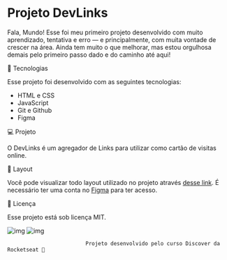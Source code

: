 <H1>Projeto DevLinks</H1>
<p>Fala, Mundo! Esse foi meu primeiro projeto desenvolvido com muito aprendizado, tentativa e erro — e principalmente, com muita vontade de crescer na área. Ainda tem muito o que melhorar, mas estou orgulhosa demais pelo primeiro passo dado e do caminho até aqui!
</p>

<p>🚀 Tecnologias

Esse projeto foi desenvolvido com as seguintes tecnologias:

- HTML e CSS
- JavaScript
- Git e Github
- Figma

💻 Projeto

O DevLinks é um agregador de Links para utilizar como cartão de visitas online.

🎨 Layout

Você pode visualizar todo layout utilizado no projeto através [desse link](https://www.figma.com/design/HF0P1P8Wj0onwgdxeDSS7D/DevLinks-%E2%80%A2-Projeto-Discover--Community-?node-id=10-620&p=f&t=NpGkE2gpdFih1L1I-0). É necessário ter uma conta no [Figma](https://www.figma.com/pt-br/?fuid=) para ter acesso.

📝 Licença

Esse projeto está sob licença MIT.

![img](https://github.com/user-attachments/assets/8c6a409e-e35d-412c-8c30-e65732686c7d)
![img](https://github.com/user-attachments/assets/28a6fbb1-0cd9-4605-b7c4-92994d96d141)


                             Projeto desenvolvido pelo curso Discover da Rocketseat 💜
</p>


